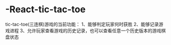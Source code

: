 # -React-tic-tac-toe

tic-tac-toe(三连棋)游戏的当前功能：
1、能够判定玩家何时获胜
2、能够记录游戏进程
3、允许玩家查看游戏的历史记录，也可以查看任意一个历史版本的游戏棋盘状态
